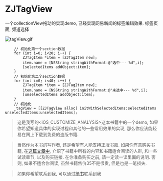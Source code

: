 # ZJTagView
一个collectionView拖动的实现demo, 已经实现网易新闻的标签编辑效果. 标签页面, 频道选择



![tagView.gif](http://upload-images.jianshu.io/upload_images/1271831-15723b070812c6ae.gif?imageMogr2/auto-orient/strip)


```
    // 初始化第一个section数据
    for (int i=0; i<20; i++) {
        ZJTagItem *item = [ZJTagItem new];
        item.name = [NSString stringWithFormat:@"选中--- %d",i];
        [selectedItems addObject:item];
    }
    // 初始化第二个section数据
    for (int i=0; i<40; i++) {
        ZJTagItem *item = [ZJTagItem new];
        item.name = [NSString stringWithFormat:@"未选中--- %d",i];
        [unselectedItems addObject:item];
    }
    // 初始化
    _tagView = [[ZJTagView alloc] initWithSelectedItems:selectedItems unselectedItems:unselectedItems];
```

> 这是我写的<iOS_CUSTOMIZE_ANALYSIS>这本书籍中的一个demo, 如果你希望知道具体的实现过程和其他的一些常用效果的实现, 那么你应该能轻易在网上下载到免费的盗版书籍. 

> 当然作为本书的写作者, 还是希望有人能支持正版书籍. 如果你有意购买书籍, 在[这篇文章中](http://www.jianshu.com/p/510500f3aebd), 介绍了书籍中所有的内容和书籍适合阅读的人群, 和一些试读章节, 以及购买链接. 在你准备购买之前, 请一定读一读里面的说明. 否则, 如果不适合你阅读, 虽然书籍售价35不是很贵, 但是也是一笔损失.


> 如果你希望联系到我, 可以通过[简书](http://www.jianshu.com/users/fb31a3d1ec30/latest_articles)联系到我
